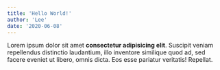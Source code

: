 ```yaml
---
title: 'Hello World!'
author: 'Lee'
date: '2020-06-08'
---
```


Lorem ipsum dolor sit amet **consectetur adipisicing elit**. Suscipit veniam repellendus distinctio laudantium, illo inventore similique quod ad, sed facere eveniet ut libero, omnis dicta. Eos esse pariatur veritatis! Repellat.
